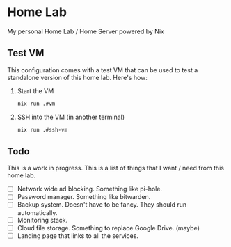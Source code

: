# Home Lab

My personal Home Lab / Home Server powered by Nix

## Test VM

This configuration comes with a test VM that can be used to test a standalone
version of this home lab. Here's how:

1. Start the VM

    ```sh
    nix run .#vm
    ```

1. SSH into the VM (in another terminal)

    ```sh
    nix run .#ssh-vm
    ```

## Todo

This is a work in progress. This is a list of things that I want / need from
this home lab.

- [ ] Network wide ad blocking. Something like pi-hole.
- [ ] Password manager. Something like bitwarden.
- [ ] Backup system. Doesn't have to be fancy. They should run automatically.
- [ ] Monitoring stack.
- [ ] Cloud file storage. Something to replace Google Drive. (maybe)
- [ ] Landing page that links to all the services.
